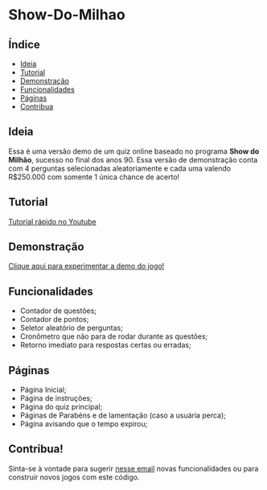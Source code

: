 # Show-Do-Milhao

## Índice

* [Ideia](https://github.com/LeonardoAGermano/Show-Do-Milhao#ideia)
* [Tutorial](https://github.com/LeonardoAGermano/Show-Do-Milhao#tutorial)
* [Demonstração](https://github.com/LeonardoAGermano/Show-Do-Milhao#demonstração)
* [Funcionalidades](https://github.com/LeonardoAGermano/Show-Do-Milhao#funcionalidades)
* [Páginas](https://github.com/LeonardoAGermano/Show-Do-Milhao#páginas)
* [Contribua](https://github.com/LeonardoAGermano/Show-Do-Milhao#contribua)

## Ideia
Essa é uma versão demo de um quiz online baseado no programa **Show do Milhão**, sucesso no final dos anos 90. Essa versão de demonstração conta com 4 perguntas selecionadas aleatoriamente e cada uma valendo R$250.000 com somente 1 única chance de acerto! 

## Tutorial

[Tutorial rápido no Youtube](https://www.youtube.com/watch?v=8d1acBT48nY&feature=youtu.be)

## Demonstração

[Clique aqui para experimentar a demo do jogo!](https://leonardoagermano.github.io/Show-Do-Milhao)

## Funcionalidades

* Contador de questões;
* Contador de pontos;
* Seletor aleatório de perguntas;
* Cronômetro que não para de rodar durante as questões;
* Retorno imediato para respostas certas ou erradas;

## Páginas

* Página Inicial;
* Página de instruções;
* Página do quiz principal;
* Páginas de Parabéns e de lamentação (caso a usuária perca);
* Página avisando que o tempo expirou;

## Contribua!

Sinta-se à vontade para sugerir [nesse email](mailto:oleonardoag@gmail.com) novas funcionalidades ou para construir novos jogos com este código.
